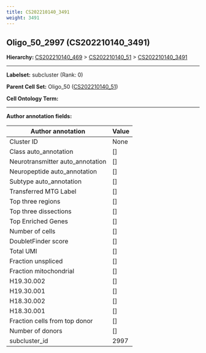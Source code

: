 ```yaml
---
title: CS202210140_3491
weight: 3491
---
```

## Oligo_50_2997 (CS202210140_3491)
<b>Hierarchy: </b>
[CS202210140_469](../CS202210140_469) >
[CS202210140_51](../CS202210140_51) >
[CS202210140_3491](../CS202210140_3491)

---


**Labelset:** subcluster (Rank: 0)

**Parent Cell Set:** Oligo_50 ([CS202210140_51](../CS202210140_51))



**Cell Ontology Term:** 

[MARKER GENES.]: #


---

[TRANSFERRED ANNOTATIONS.]: #


[AUTHOR ANNOTATION FIELDS.]: #


**Author annotation fields:**

| Author annotation | Value |
|-------------------|-------|
|Cluster ID|None|
|Class auto_annotation|[]|
|Neurotransmitter auto_annotation|[]|
|Neuropeptide auto_annotation|[]|
|Subtype auto_annotation|[]|
|Transferred MTG Label|[]|
|Top three regions|[]|
|Top three dissections|[]|
|Top Enriched Genes|[]|
|Number of cells|[]|
|DoubletFinder score|[]|
|Total UMI|[]|
|Fraction unspliced|[]|
|Fraction mitochondrial|[]|
|H19.30.002|[]|
|H19.30.001|[]|
|H18.30.002|[]|
|H18.30.001|[]|
|Fraction cells from top donor|[]|
|Number of donors|[]|
|subcluster_id|2997|
